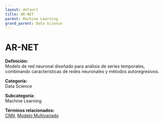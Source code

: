 ```yaml
---
layout: default
title: AR-NET
parent: Machine Learning
grand_parent: Data Science
---
```


# AR-NET

**Definición:**  
Modelo de red neuronal diseñado para análisis de series temporales, combinando características de redes neuronales y métodos autoregresivos.

**Categoría:**  
Data Science  

**Subcategoría:**  
Machine Learning

**Términos relacionados:**  
[CNN](https://maleniski.github.io/diccionario-angl-tec-mx/docs/data-science/machine-learning/cnn.html), [Modelo Multivariado](https://maleniski.github.io/diccionario-angl-tec-mx/docs/data-science/machine-learning/modelo-multivariado.html)

